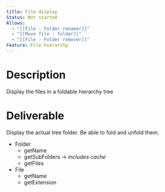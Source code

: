 ```yaml
---
title: File display
Status: Not started
Allows:
  - "[[File - Folder renamer]]"
  - "[[Move file - folder]]"
  - "[[File - Folder remover]]"
Feature: File hierarchy
---
```

# Description
Display the files in a foldable hierarchy tree
  
# Deliverable
Display the actual tree folder.
Be able to fold and unfold them.
- Folder
    - getName
    - getSubFolders → _includes cache_
    - getFiles
- File
    - getName
    - getExtension